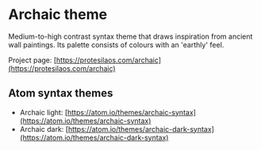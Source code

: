 # Archaic theme

Medium-to-high contrast syntax theme that draws inspiration from ancient wall paintings. Its palette consists of colours with an 'earthly' feel.

Project page: [https://protesilaos.com/archaic](https://protesilaos.com/archaic)

## Atom syntax themes

- Archaic light: [https://atom.io/themes/archaic-syntax](https://atom.io/themes/archaic-syntax)
- Archaic dark: [https://atom.io/themes/archaic-dark-syntax](https://atom.io/themes/archaic-dark-syntax)
